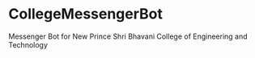 # CollegeMessengerBot
Messenger Bot for New Prince Shri Bhavani College of Engineering and Technology
